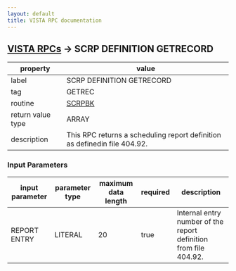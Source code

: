 ```yaml
---
layout: default
title: VISTA RPC documentation
---
```




## [VISTA RPCs](TableOfContent.md) &#8594; SCRP DEFINITION GETRECORD 

 property | value 
--- | --- 
 label | SCRP DEFINITION GETRECORD
 tag | GETREC
 routine | [SCRPBK](http://code.osehra.org/dox/Routine_SCRPBK_source.html)
 return value type | ARRAY
 description | This RPC returns a scheduling report definition as definedin file 404.92.

### Input Parameters

| input parameter | parameter type | maximum data length | required | description | 
| --- | --- | --- | --- | --- | 
| REPORT ENTRY | LITERAL | 20 | true | Internal entry number of the report definition from file 404.92. | 